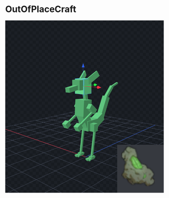 OutOfPlaceCraft
===============

![Preview](https://github.com/NotGyro/OutOfPlacecraft/blob/master/preview.png)